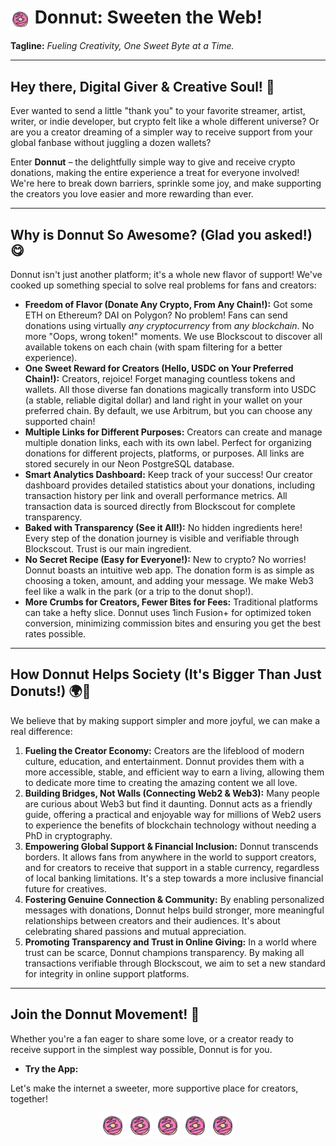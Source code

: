 # <img src="donnut-frontend/public/logo.png" alt="Donnut logo" width="32" height="32" style="vertical-align:middle;"/> Donnut: Sweeten the Web!

**Tagline:** _Fueling Creativity, One Sweet Byte at a Time._

---

## Hey there, Digital Giver & Creative Soul! 👋

Ever wanted to send a little "thank you" to your favorite streamer, artist, writer, or indie developer, but crypto felt like a whole different universe? Or are you a creator dreaming of a simpler way to receive support from your global fanbase without juggling a dozen wallets?

Enter **Donnut** – the delightfully simple way to give and receive crypto donations, making the entire experience a treat for everyone involved! We're here to break down barriers, sprinkle some joy, and make supporting the creators you love easier and more rewarding than ever.

---

## Why is Donnut So Awesome? (Glad you asked!) 😋

Donnut isn't just another platform; it's a whole new flavor of support! We've cooked up something special to solve real problems for fans and creators:

* **Freedom of Flavor (Donate Any Crypto, From Any Chain!):**
    Got some ETH on Ethereum? DAI on Polygon? No problem! Fans can send donations using virtually *any cryptocurrency* from *any blockchain*. No more "Oops, wrong token!" moments. We use Blockscout to discover all available tokens on each chain (with spam filtering for a better experience).
* **One Sweet Reward for Creators (Hello, USDC on Your Preferred Chain!):**
    Creators, rejoice! Forget managing countless tokens and wallets. All those diverse fan donations magically transform into USDC (a stable, reliable digital dollar) and land right in your wallet on your preferred chain. By default, we use Arbitrum, but you can choose any supported chain!
* **Multiple Links for Different Purposes:**
    Creators can create and manage multiple donation links, each with its own label. Perfect for organizing donations for different projects, platforms, or purposes. All links are stored securely in our Neon PostgreSQL database.
* **Smart Analytics Dashboard:**
    Keep track of your success! Our creator dashboard provides detailed statistics about your donations, including transaction history per link and overall performance metrics. All transaction data is sourced directly from Blockscout for complete transparency.
* **Baked with Transparency (See it All!):**
    No hidden ingredients here! Every step of the donation journey is visible and verifiable through Blockscout. Trust is our main ingredient.
* **No Secret Recipe (Easy for Everyone!):**
    New to crypto? No worries! Donnut boasts an intuitive web app. The donation form is as simple as choosing a token, amount, and adding your message. We make Web3 feel like a walk in the park (or a trip to the donut shop!).
* **More Crumbs for Creators, Fewer Bites for Fees:**
    Traditional platforms can take a hefty slice. Donnut uses 1inch Fusion+ for optimized token conversion, minimizing commission bites and ensuring you get the best rates possible.

---

## How Donnut Helps Society (It's Bigger Than Just Donuts!) 🌍💖

We believe that by making support simpler and more joyful, we can make a real difference:

1.  **Fueling the Creator Economy:**
    Creators are the lifeblood of modern culture, education, and entertainment. Donnut provides them with a more accessible, stable, and efficient way to earn a living, allowing them to dedicate more time to creating the amazing content we all love.
2.  **Building Bridges, Not Walls (Connecting Web2 & Web3):**
    Many people are curious about Web3 but find it daunting. Donnut acts as a friendly guide, offering a practical and enjoyable way for millions of Web2 users to experience the benefits of blockchain technology without needing a PhD in cryptography.
3.  **Empowering Global Support & Financial Inclusion:**
    Donnut transcends borders. It allows fans from anywhere in the world to support creators, and for creators to receive that support in a stable currency, regardless of local banking limitations. It's a step towards a more inclusive financial future for creatives.
4.  **Fostering Genuine Connection & Community:**
    By enabling personalized messages with donations, Donnut helps build stronger, more meaningful relationships between creators and their audiences. It's about celebrating shared passions and mutual appreciation.
5.  **Promoting Transparency and Trust in Online Giving:**
    In a world where trust can be scarce, Donnut champions transparency. By making all transactions verifiable through Blockscout, we aim to set a new standard for integrity in online support platforms.

---

## Join the Donnut Movement! 🚀

Whether you're a fan eager to share some love, or a creator ready to receive support in the simplest way possible, Donnut is for you.

* **Try the App:** 

Let's make the internet a sweeter, more supportive place for creators, together!

<p align="center">
  <img src="donnut-frontend/public/logo.png" alt="Donnut logo" width="40" />
  <img src="donnut-frontend/public/logo.png" alt="Donnut logo" width="40" />
  <img src="donnut-frontend/public/logo.png" alt="Donnut logo" width="40" />
  <img src="donnut-frontend/public/logo.png" alt="Donnut logo" width="40" />
  <img src="donnut-frontend/public/logo.png" alt="Donnut logo" width="40" />
</p>
